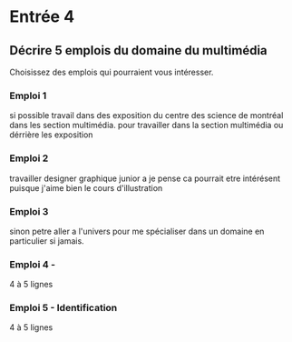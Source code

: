 
# Entrée 4
## Décrire 5 emplois du domaine du multimédia
Choisissez des emplois qui pourraient vous intéresser. 

### Emploi 1 
si possible travail dans des exposition du centre des science de montréal dans les section multimédia. pour travailler dans la section multimédia ou dérrière les exposition 

### Emploi 2 
travailler  designer graphique junior a je pense ca pourrait etre intérésent puisque j'aime bien le cours d'illustration 

### Emploi 3 
sinon petre aller a l'univers pour me spécialiser dans un domaine en particulier si jamais.

### Emploi 4 - 
4 à 5 lignes

### Emploi 5 - Identification
4 à 5 lignes


